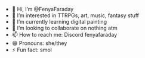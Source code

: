 - 👋 Hi, I’m @FenyaFaraday
- 👀 I’m interested in TTRPGs, art, music, fantasy stuff
- 🌱 I’m currently learning digital painting
- 💞️ I’m looking to collaborate on nothing atm
- 📫 How to reach me: Discord fenyafaraday
- 😄 Pronouns: she/they
- ⚡ Fun fact: smol

<!---
FenyaFaraday/FenyaFaraday is a ✨ special ✨ repository because its `README.md` (this file) appears on your GitHub profile.
You can click the Preview link to take a look at your changes.
--->
